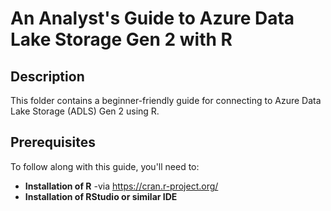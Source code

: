 # An Analyst's Guide to Azure Data Lake Storage Gen 2 with R
## Description
This folder contains a beginner-friendly guide for connecting to Azure Data Lake Storage (ADLS) Gen 2 using R.

## Prerequisites
To follow along with this guide, you'll need to: <br>
- **Installation of R** -via https://cran.r-project.org/ <br>
- **Installation of RStudio or similar IDE** <br>
